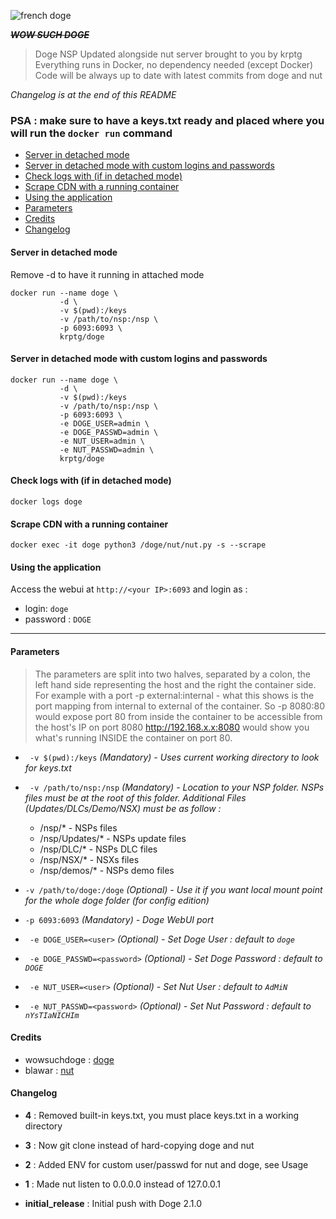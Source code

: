 ![french doge](https://i.imgur.com/v2JIP3D.jpg)

***~~WOW SUCH DOGE~~***

> Doge NSP Updated alongside nut server brought to you by krptg
> Everything runs in Docker, no dependency needed (except Docker)
> Code will be always up to date with latest commits from doge and nut

*Changelog is at the end of this README*

### **PSA : make sure to have a keys.txt ready and placed where you will run the `docker run` command**

  * [Server in detached mode](#server-in-detached-mode)
  * [Server in detached mode with custom logins and passwords](#server-in-detached-mode-with-custom-logins-and-passwords)
  * [Check logs with (if in detached mode)](#check-logs-with--if-in-detached-mode-)
  * [Scrape CDN with a running container](#scrape-cdn-with-a-running-container)
  * [Using the application](#using-the-application)
  * [Parameters](#parameters)
  * [Credits](#credits)
  * [Changelog](#changelog)

#### Server in detached mode
Remove -d to have it running in attached mode
```
docker run --name doge \ 
           -d \ 
           -v $(pwd):/keys
           -v /path/to/nsp:/nsp \ 
           -p 6093:6093 \
           krptg/doge
```
#### Server in detached mode with custom logins and passwords
```
docker run --name doge \ 
           -d \ 
           -v $(pwd):/keys
           -v /path/to/nsp:/nsp \ 
           -p 6093:6093 \ 
           -e DOGE_USER=admin \ 
           -e DOGE_PASSWD=admin \ 
           -e NUT_USER=admin \ 
           -e NUT_PASSWD=admin \ 
           krptg/doge
```
#### Check logs with (if in detached mode)
```docker logs doge```
#### Scrape CDN with a running container
```docker exec -it doge python3 /doge/nut/nut.py -s --scrape```
#### Using the application
Access the webui at ```http://<your IP>:6093``` and login as :
* login: `doge`
* password : `DOGE`

---

#### Parameters 
>The parameters are split into two halves, separated by a colon, the left hand side representing the host and the right the container side. For example with a port -p external:internal - what this shows is the port mapping from internal to external of the container. So -p 8080:80 would expose port 80 from inside the container to be accessible from the host's IP on port 8080 http://192.168.x.x:8080 would show you what's running INSIDE the container on port 80.


+ ` -v $(pwd):/keys` *(Mandatory) - Uses current working directory to look for keys.txt*
+ ` -v /path/to/nsp:/nsp` *(Mandatory) - Location to your NSP folder. NSPs files must be at the root of this folder. Additional Files (Updates/DLCs/Demo/NSX) must be as follow :*
  + /nsp/* - NSPs files
  + /nsp/Updates/* - NSPs update files
  + /nsp/DLC/* - NSPs DLC files
  + /nsp/NSX/* - NSXs files
  + /nsp/demos/* - NSPs demo files

+ `-v /path/to/doge:/doge` *(Optional) - Use it if you want local mount point for the whole doge folder (for config edition)*
+ `-p 6093:6093` *(Mandatory) - Doge WebUI port*
+ ` -e DOGE_USER=<user>` *(Optional) - Set Doge User : default to ```doge```*
+ ` -e DOGE_PASSWD=<password>` *(Optional) - Set Doge Password : default to ```DOGE```*
+ ` -e NUT_USER=<user>` *(Optional) - Set Nut User : default to ```AdMiN```*
+ ` -e NUT_PASSWD=<password>` *(Optional) - Set Nut Password : default to ```nYsTIaNICHIm```*

#### Credits
+ wowsuchdoge : [doge](https://github.com/wowsuchdoge/doge)
+ blawar : [nut](https://github.com/blawar/nut)
#### Changelog

+ **4** : Removed built-in keys.txt, you must place keys.txt in a working directory

+ **3** : Now git clone instead of hard-copying doge and nut

+ **2** : Added ENV for custom user/passwd for nut and doge, see Usage

+ **1** : Made nut listen to 0.0.0.0 instead of 127.0.0.1

+ **initial_release** : Initial push with Doge 2.1.0

